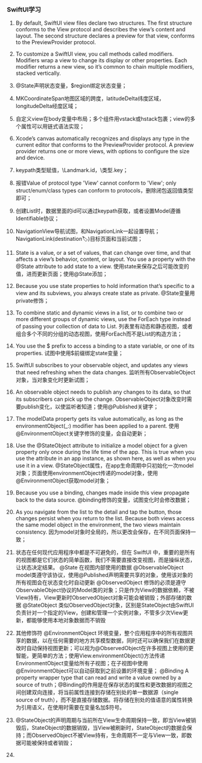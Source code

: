 ### SwiftUI学习

1. By default, SwiftUI view files declare two structures. The first structure conforms to the View protocol and describes the view’s content and layout. The second structure declares a preview for that view, conforms to the PreviewProvider protocol.
2. To customize a SwiftUI view, you call methods called modifiers. Modifiers wrap a view to change its display or other properties. Each modifier returns a new view, so it’s common to chain multiple modifiers, stacked vertically.
3. @State声明状态变量，$region绑定状态变量；
4. MKCoordinateSpan地图区域的跨度，latitudeDelta纬度区域，longitudeDelta经度区域；
5. 自定义view在body变量中布局；多个组件用vstack或hstack包裹；view的多个属性可以用链式语法实现；
6. Xcode’s canvas automatically recognizes and displays any type in the current editor that conforms to the PreviewProvider protocol. A preview provider returns one or more views, with options to configure the size and device.
7. keypath类型赋值，\Landmark.id，\类型.key；
8. 报错Value of protocol type 'View' cannot conform to 'View'; only struct/enum/class types can conform to protocols，删除闭包返回值类型即可；
9. 创建List时，数据里面的id可以通过keypath获取，或者设置Model遵循Identifiable协议；
10. NavigationView导航试图，和NavigationLink一起设置导航；NavigationLink(destination:label:)目标页面和当前试图；
11. State is a value, or a set of values, that can change over time, and that affects a view’s behavior, content, or layout. You use a property with the @State attribute to add state to a view. 使用state来保存之后可能改变的值，进而更新页面；使用@State添加；
12. Because you use state properties to hold information that’s specific to a view and its subviews, you always create state as private. @State变量用private修饰；
13. To combine static and dynamic views in a list, or to combine two or more different groups of dynamic views, use the ForEach type instead of passing your collection of data to List. 列表里有动态和静态视图，或者组合多个不同的分组的动态视图，使用ForEach而不是List的构造方法；
14. You use the $ prefix to access a binding to a state variable, or one of its properties. 试图中使用$前缀绑定state变量；
15. SwiftUI subscribes to your observable object, and updates any views that need refreshing when the data changes. 监听所有ObservableObject对象，当对象变化时更新试图；
16. An observable object needs to publish any changes to its data, so that its subscribers can pick up the change. ObservableObject对象改变时需要publish变化，以使监听者知道；使用@Published关键字；
17. The modelData property gets its value automatically, as long as the environmentObject(_:) modifier has been applied to a parent. 使用@EnvironmentObject关键字修饰的变量，会自动更新；
18. Use the @StateObject attribute to initialize a model object for a given property only once during the life time of the app. This is true when you use the attribute in an app instance, as shown here, as well as when you use it in a view. @StateObject属性，在app生命周期中只初始化一次model对象；页面使用environmentObject传递的model对象，使用@EnvironmentObject获取model对象；
19. Because you use a binding, changes made inside this view propagate back to the data source. @binding修饰的变量，试图变化时会修改数据；
20. As you navigate from the list to the detail and tap the button, those changes persist when you return to the list. Because both views access the same model object in the environment, the two views maintain consistency. 因为model对象时全局的，所以更改会保存，在不同页面保持一致；
21. 状态在任何现代应用程序中都是不可避免的，但在 SwiftUI 中，重要的是所有的视图都是它们状态的简单函数，我们不需要直接改变视图，而是操纵状态，让状态决定结果。
    @State 在视图内部使用的数据
    @ObservableObject model类遵守该协议，使用@Published声明需要共享的对象，使用该对象的所有视图会在状态变化时自动更新
    @ObservedObject 修饰的必须是遵守ObservableObject协议的Model类的对象；只是作为View的数据依赖，不被View持有，View更新时ObservedObject对象可能会被销毁；外部存储的数据
    @StateObject 类似ObservedObject对象，区别是StateObject由SwiftUI负责针对一个指定的View，创建和管理一个实例对象，不管多少次View更新，都能够使用本地对象数据而不销毁
23. 其他修饰符
    @EnvironmentObject 环境变量，整个应用程序中的所有视图共享的数据，以在任何需要的地方共享模型数据，同时还可以确保我们在数据更改时自动保持视图更新；可以视为@ObservedObject在许多视图上使用的更智能，更简单的方法；使用View.environmentObject()方法传递EnvironmentObject变量给所有子视图；在子视图中使用@EnvironmentObject可以自动获取到之前设置的环境变量；
    @Binding A property wrapper type that can read and write a value owned by a source of truth；@Binding的作用是在保存状态的属性和更改数据的视图之间创建双向连接，将当前属性连接到存储在别处的单一数据源（single source of truth），而不是直接存储数据。将存储在别处的值语意的属性转换为引用语义，在使用时需要在变量名加$符号。

22. @StateObject的声明周期与当前所在View生命周期保持一致，即当View被销毁后，StateObject的数据销毁，当View被刷新时，StateObject的数据会保持；而ObservedObject不被View持有，生命周期不一定与View一致，即数据可能被保持或者销毁；
23. 
